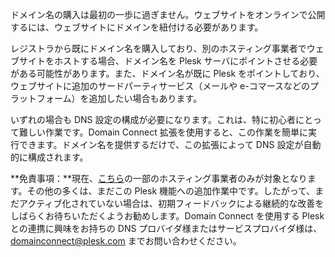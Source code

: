 ドメイン名の購入は最初の一歩に過ぎません。ウェブサイトをオンラインで公開するには、ウェブサイトにドメインを紐付ける必要があります。

レジストラから既にドメイン名を購入しており、別のホスティング事業者でウェブサイトをホストする場合、ドメイン名を Plesk サーバにポイントさせる必要がある可能性があります。また、ドメイン名が既に Plesk をポイントしており、ウェブサイトに追加のサードパーティサービス（メールや e-コマースなどのプラットフォーム）を追加したい場合もあります。

いずれの場合も DNS 設定の構成が必要になります。これは、特に初心者にとって難しい作業です。Domain Connect 拡張を使用すると、この作業を簡単に実行できます。ドメイン名を提供するだけで、この拡張によって DNS 設定が自動的に構成されます。

**免責事項：**現在、[こちら](https://www.domainconnect.org)の一部のホスティング事業者のみが対象となります。その他の多くは、まだこの Plesk 機能への追加作業中です。したがって、まだアクティブ化されていない場合は、初期フィードバックによる継続的な改善をしばらくお待ちいただくようお勧めします。Domain Connect を使用する Plesk との連携に興味をお持ちの DNS プロバイダ様またはサービスプロバイダ様は、[domainconnect@plesk.com](mailto:domainconnect@plesk.com) までお問い合わせください。